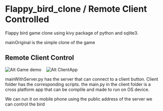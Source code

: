 # Flappy_bird_clone / Remote Client Controlled
Flappy bird game clone using kivy package of python and sqlite3.

mainOriginal is the simple clone of the game

## Remote Client Control

![Alt Game demo](https://github.com/Inishpy/Flappy_bird_clone/blob/main/Assets/Game.png?raw=true) &nbsp;&nbsp; ![Alt ClientApp](https://github.com/Inishpy/Flappy_bird_clone/blob/main/Assets/Client.png?raw=true)

mainWithServer.py has the server that can connect to a
client button.
Client folder has the corresponding scripts.
the main.py in the client folder is a cross platform app
that can be complile and made to run on OS device.

We can run it on mobile phone using the public address of the server
we can control the bird
